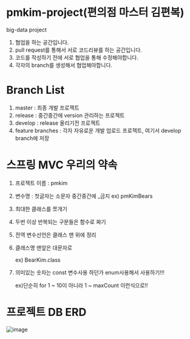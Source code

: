 # pmkim-project(편의점 마스터 김편복)
big-data project

1. 협업을 하는 공간입니다.
2. pull request를 통해서 서로 코드리뷰를 하는 공간입니다.
3. 코드를 작성하기 전에 서로 협업을 통해 수정해야합니다.
4. 각자의 branch를 생성해서 협업해야합니다.

# Branch List
1. master : 최종 개발 프로젝트
2. release : 중간중간에 version 관리하는 프로젝트
3. develop : release 올리기전 프로젝트
4. feature branches : 각자 자유로운 개발 업로드 프로젝트, 여기서 develop branch에 저장

# 스프링 MVC 우리의 약속
1. 프로젝트 이름 : pmkim

2. 변수명 : 첫글자는 소문자 중간중간에 _금지
    ex) pmKimBears

3. 최대한 클래스를 쪼개기

4. 두번 이상 반복되는 구문들은 함수로 짜기

5. 전역 변수선언은 클래스 맨 위에 정리

6. 클래스명 맨앞은 대문자로 

   ex) BearKim.class

7. 의미있는 숫자는 const 변수사용 하던가 enum사용해서 사용하기!!! 

   ex)단순히 for 1 ~ 10이 아니라 1 ~ maxCount 이런식으로!! 

# 프로젝트 DB ERD
![image](https://user-images.githubusercontent.com/55625864/82733544-78082b80-9d4f-11ea-8c8e-e8c792b118dc.png)
